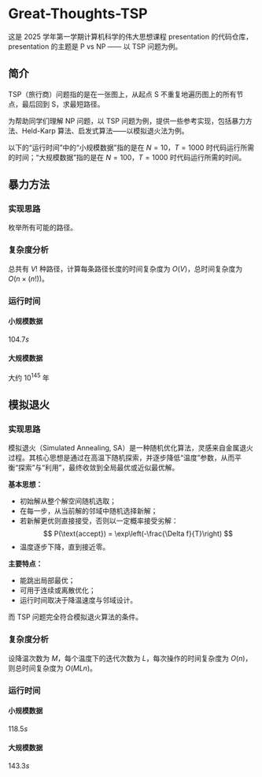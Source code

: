 # Great-Thoughts-TSP

这是 2025 学年第一学期计算机科学的伟大思想课程 presentation 的代码仓库，presentation 的主题是 P vs NP —— 以 TSP 问题为例。

## 简介

TSP（旅行商）问题指的是在一张图上，从起点 S 不重复地遍历图上的所有节点，最后回到 S，求最短路径。

为帮助同学们理解 NP 问题，以 TSP 问题为例，提供一些参考实现，包括暴力方法、Held-Karp 算法、启发式算法——以模拟退火法为例。

以下的“运行时间”中的“小规模数据”指的是在 $N=10$，$T=1000$ 时代码运行所需的时间；“大规模数据”指的是在 $N=100$，$T=1000$ 时代码运行所需的时间。

## 暴力方法

### 实现思路

枚举所有可能的路径。

### 复杂度分析

总共有 $V!$ 种路径，计算每条路径长度的时间复杂度为 $O(V)$，总时间复杂度为 $O(n \times (n!))$。

### 运行时间

#### 小规模数据

$104.7s$

#### 大规模数据

大约 $10^{145}$ 年

## 模拟退火

### 实现思路

模拟退火（Simulated Annealing, SA）是一种随机优化算法，灵感来自金属退火过程。其核心思想是通过在高温下随机探索，并逐步降低“温度”参数，从而平衡“探索”与“利用”，最终收敛到全局最优或近似最优解。

**基本思想：**

- 初始解从整个解空间随机选取；
- 在每一步，从当前解的邻域中随机选择新解；
- 若新解更优则直接接受，否则以一定概率接受劣解：
  $$
  P(\text{accept}) = \exp\left(-\frac{\Delta f}{T}\right)
  $$
- 温度逐步下降，直到接近零。

**主要特点：**

- 能跳出局部最优；
- 可用于连续或离散优化；
- 运行时间取决于降温速度与邻域设计。

而 TSP 问题完全符合模拟退火算法的条件。

### 复杂度分析

设降温次数为 $M$，每个温度下的迭代次数为 $L$，每次操作的时间复杂度为 $O(n)$，则总时间复杂度为 $O(MLn)$。

### 运行时间

#### 小规模数据

$118.5s$

#### 大规模数据

$143.3s$